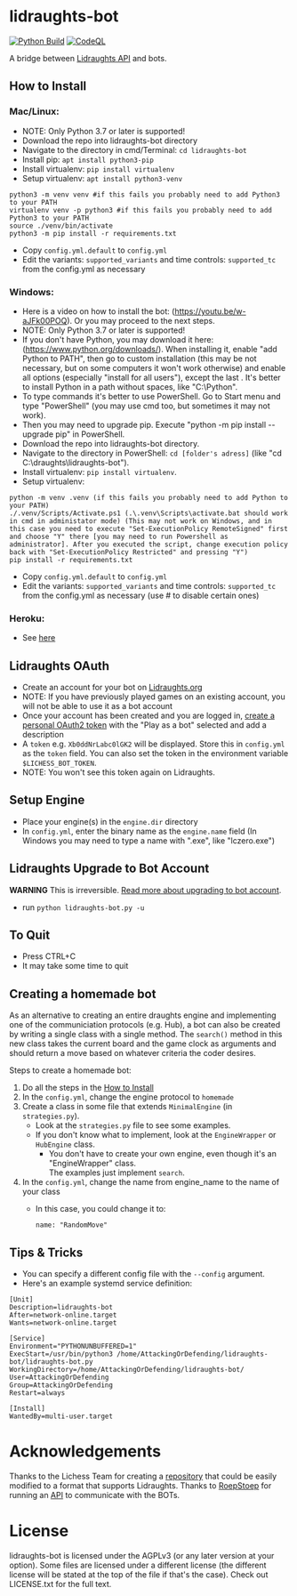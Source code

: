# lidraughts-bot

[![Python Build](https://github.com/AttackingOrDefending/lidraughts-bot/actions/workflows/python-build.yml/badge.svg)](https://github.com/AttackingOrDefending/lidraughts-bot/actions/workflows/python-build.yml) [![CodeQL](https://github.com/AttackingOrDefending/lidraughts-bot/actions/workflows/codeql-analysis.yml/badge.svg)](https://github.com/AttackingOrDefending/lidraughts-bot/actions/workflows/codeql-analysis.yml)

A bridge between [Lidraughts API](https://lidraughts.org/api#tag/Bot) and bots.


## How to Install

### Mac/Linux:
- NOTE: Only Python 3.7 or later is supported!
- Download the repo into lidraughts-bot directory
- Navigate to the directory in cmd/Terminal: `cd lidraughts-bot`
- Install pip: `apt install python3-pip`
- Install virtualenv: `pip install virtualenv`
- Setup virtualenv: `apt install python3-venv`
```
python3 -m venv venv #if this fails you probably need to add Python3 to your PATH
virtualenv venv -p python3 #if this fails you probably need to add Python3 to your PATH
source ./venv/bin/activate
python3 -m pip install -r requirements.txt
```
- Copy `config.yml.default` to `config.yml`
- Edit the variants: `supported_variants` and time controls: `supported_tc` from the config.yml as necessary

### Windows:
- Here is a video on how to install the bot: (https://youtu.be/w-aJFk00POQ). Or you may proceed to the next steps.
- NOTE: Only Python 3.7 or later is supported!
- If you don't have Python, you may download it here: (https://www.python.org/downloads/). When installing it, enable "add Python to PATH", then go to custom installation (this may be not necessary, but on some computers it won't work otherwise) and enable all options (especially "install for all users"), except the last . It's better to install Python in a path without spaces, like "C:\Python\".
- To type commands it's better to use PowerShell. Go to Start menu and type "PowerShell" (you may use cmd too, but sometimes it may not work).
- Then you may need to upgrade pip. Execute "python -m pip install --upgrade pip" in PowerShell.
- Download the repo into lidraughts-bot directory.
- Navigate to the directory in PowerShell: `cd [folder's adress]` (like "cd C:\draughts\lidraughts-bot").
- Install virtualenv: `pip install virtualenv`.
- Setup virtualenv:
```
python -m venv .venv (if this fails you probably need to add Python to your PATH)
./.venv/Scripts/Activate.ps1 (.\.venv\Scripts\activate.bat should work in cmd in administator mode) (This may not work on Windows, and in this case you need to execute "Set-ExecutionPolicy RemoteSigned" first and choose "Y" there [you may need to run Powershell as administrator]. After you executed the script, change execution policy back with "Set-ExecutionPolicy Restricted" and pressing "Y")
pip install -r requirements.txt
```
- Copy `config.yml.default` to `config.yml`
- Edit the variants: `supported_variants` and time controls: `supported_tc` from the config.yml as necessary (use # to disable certain ones)

### Heroku:
- See [here](heroku/README.md)


## Lidraughts OAuth
- Create an account for your bot on [Lidraughts.org](https://lidraughts.org/signup)
- NOTE: If you have previously played games on an existing account, you will not be able to use it as a bot account
- Once your account has been created and you are logged in, [create a personal OAuth2 token](https://lidraughts.org/account/oauth/token/create?scopes[]=bot:play&description=lidraughts-bot) with the "Play as a bot" selected and add a description
- A `token` e.g. `Xb0ddNrLabc0lGK2` will be displayed. Store this in `config.yml` as the `token` field. You can also set the token in the environment variable `$LICHESS_BOT_TOKEN`.
- NOTE: You won't see this token again on Lidraughts.


## Setup Engine
- Place your engine(s) in the `engine.dir` directory
- In `config.yml`, enter the binary name as the `engine.name` field (In Windows you may need to type a name with ".exe", like "lczero.exe")


## Lidraughts Upgrade to Bot Account
**WARNING** This is irreversible. [Read more about upgrading to bot account](https://lidraughts.org/api#operation/botAccountUpgrade).
- run `python lidraughts-bot.py -u`

## To Quit
- Press CTRL+C
- It may take some time to quit

## Creating a homemade bot

As an alternative to creating an entire draughts engine and implementing one of the communiciation protocols (e.g. Hub), a bot can also be created by writing a single class with a single method. The `search()` method in this new class takes the current board and the game clock as arguments and should return a move based on whatever criteria the coder desires.

Steps to create a homemade bot:

1. Do all the steps in the [How to Install](#how-to-install)
2. In the `config.yml`, change the engine protocol to `homemade`
3. Create a class in some file that extends `MinimalEngine` (in `strategies.py`).
    - Look at the `strategies.py` file to see some examples.
    - If you don't know what to implement, look at the `EngineWrapper` or `HubEngine` class.
        - You don't have to create your own engine, even though it's an "EngineWrapper" class.<br>
          The examples just implement `search`.
4. In the `config.yml`, change the name from engine_name to the name of your class
    - In this case, you could change it to:

      `name: "RandomMove"`

## Tips & Tricks
- You can specify a different config file with the `--config` argument.
- Here's an example systemd service definition:
```
[Unit]
Description=lidraughts-bot
After=network-online.target
Wants=network-online.target

[Service]
Environment="PYTHONUNBUFFERED=1"
ExecStart=/usr/bin/python3 /home/AttackingOrDefending/lidraughts-bot/lidraughts-bot.py
WorkingDirectory=/home/AttackingOrDefending/lidraughts-bot/
User=AttackingOrDefending
Group=AttackingOrDefending
Restart=always

[Install]
WantedBy=multi-user.target
```

# Acknowledgements
Thanks to the Lichess Team for creating a [repository](https://github.com/ShailChoksi/lichess-bot) that could be easily modified to a format that supports Lidraughts. Thanks to [RoepStoep](https://github.com/RoepStoep) for running an [API](https://lidraughts.org/api) to communicate with the BOTs.

# License
lidraughts-bot is licensed under the AGPLv3 (or any later version at your option). Some files are licensed under a different license (the different license will be stated at the top of the file if that's the case). Check out LICENSE.txt for the full text.

